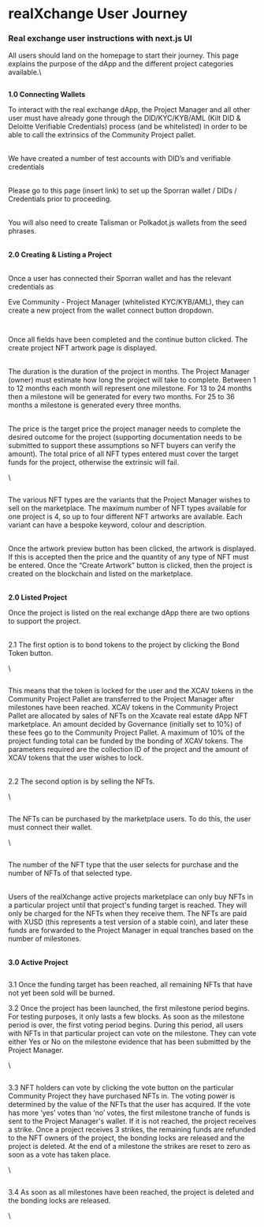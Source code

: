 # realXchange User Journey

### Real exchange user instructions with next.js UI

All users should land on the homepage to start their journey. This page explains the purpose of the dApp and the different project categories available.\


<figure><img src="https://lh7-us.googleusercontent.com/9_-p8ctGuDVDENVSVnapViNxqe2Bl8202lde6eOy66KvX6uDl0_WF1VHCe1OMVae8PIXNh6Km9s-dv8N8yW_omIt59yGTaZ2rBkBLFLDSxCx8kdzIk8oATeyZds2C9-c33ccZocSOxKeZKEArT-baQ" alt=""><figcaption></figcaption></figure>

**1.0 Connecting Wallets**

To interact with the real exchange dApp, the Project Manager and all other user must have already gone through the DID/KYC/KYB/AML (Kilt DID & Deloitte Verifiable Credentials) process (and be whitelisted) in order to be able to call the extrinsics of the Community Project pallet.

\
We have created a number of test accounts with DID’s and verifiable credentials

\
Please go to this page (insert link) to set up the Sporran wallet / DIDs / Credentials prior to proceeding.

\
You will also need to create Talisman or Polkadot.js wallets from the seed phrases.

\
**2.0 Creating & Listing a Project**

\
Once a user has connected their Sporran wallet and has the relevant credentials as&#x20;

Eve Community - Project Manager (whitelisted KYC/KYB/AML), they can create a new project from the wallet connect button dropdown.

<figure><img src="https://lh7-us.googleusercontent.com/gaQUWzWiUlGWbHU_9egro2b6aXgaMVRBee5-e16T5ywM0_Zvie165fR49WV8ubxuryJ92ITUMgYUKNhO-tjeddOosmep_f_THaBA_mFWfNmzoFAukbVy9CWmslsZgvdeuCzHW6zp8apxd_G-DMapkw" alt=""><figcaption></figcaption></figure>



<figure><img src="https://lh7-us.googleusercontent.com/h9MpDVhmI2NE2FCfLLrtNNznQxwEBCC_HvqeiMZTJTQjUifmSrZYbybYt45A7oSp2X9dnsxXWl06L69hpA1z0BCEM6G7AVDmfPS0qj1LB1QI9GPLBLo5wBOwg3yO1nkCoP7sABNrDZyOWQB5f376_Q" alt=""><figcaption></figcaption></figure>

Once all fields have been completed and the continue button clicked. The create project NFT artwork page is displayed.

\
The duration is the duration of the project in months. The Project Manager (owner) must estimate how long the project will take to complete. Between 1 to 12 months each month will represent one milestone. For 13 to 24 months then a milestone will be generated for every two months. For 25 to 36 months a milestone is generated every three months.

\
The price is the target price the project manager needs to complete the desired outcome for the project (supporting documentation needs to be submitted to support these assumptions so NFT buyers can verify the amount). The total price of all NFT types entered must cover the target funds for the project, otherwise the extrinsic will fail.

\


<figure><img src="https://lh7-us.googleusercontent.com/1qeWC3uMrdmP2GKZE2wkPdC2NyACKW_W3FmLgGHmlDdw7sN1pK3ScpJrp25bOiM7gRy5aUPveZzMB0uA4V9IeT43cog0ksZ4bVtaHmOivbs3fUNy2lM0ZkWLOsQJUDjJa9RMnY5LspUbHiLc9zb4IA" alt=""><figcaption></figcaption></figure>

The various NFT types are the variants that the Project Manager wishes to sell on the marketplace. The maximum number of NFT types available for one project is 4, so up to four different NFT artworks are available. Each variant can have a bespoke keyword, colour and description.

\
Once the artwork preview button has been clicked, the artwork is displayed. If this is accepted then the price and the quantity of any type of NFT must be entered. Once the “Create Artwork” button is clicked, then the project is created on the blockchain and listed on the marketplace.&#x20;

\
**2.0 Listed Project**

Once the project is listed on the real exchange dApp there are two options to support the project.

\
2.1 The first option is to bond tokens to the project by clicking the Bond Token button.

\


<figure><img src="https://lh7-us.googleusercontent.com/S-t7mPtmgJJ_VyBQBVbF8hRQIHvoxFhdNeJbPbZX5E42jf9gxGvPMUMchAkGGq1p7PgCKt5TOI02O9yWGZbwDD378H-c9lcTft4vKoiLCppbpTAOwi8SqqBiDUfGXiIRa3_ra2hWcjEdb3iriEZvwA" alt=""><figcaption></figcaption></figure>

This means that the token is locked for the user and the XCAV tokens in the Community Project Pallet are transferred to the Project Manager after milestones have been reached. XCAV tokens in the Community Project Pallet are allocated by sales of NFTs on the Xcavate real estate dApp NFT marketplace. An amount decided by Governance (initially set to 10%) of these fees go to the Community Project Pallet. A maximum of 10% of the project funding total can be funded by the bonding of XCAV tokens. The parameters required are the collection ID of the project and the amount of XCAV tokens that the user wishes to lock.

\
2.2 The second option is by selling the NFTs.

\


<figure><img src="https://lh7-us.googleusercontent.com/BYgecamK8JeKKpg47lPZCCAt-BWVWlNu68_rbHz8HVM5EWGfWzys37vFeiKnT836loJj7do91ao1ypXv8xwr8BncP830ky-ef9pNm6fSPPHfJyLRpWbLVdCk2kI5j3r9gqtWEaOnekHbF8f-7273hg" alt=""><figcaption></figcaption></figure>

The NFTs can be purchased by the marketplace users. To do this, the user must connect their wallet.

\


<figure><img src="https://lh7-us.googleusercontent.com/zkOatnHVsW3UX5ji4te7pY_lVOJ8_iIYocZVgpJaO2cIg2VkGJL2jCAkBWuCRfWRrgRBcmVY7cKvgdVxsQOMSwM-AxHSWBCvlat7k9HNqQvmbt6t8gj2rAiZl5SWPC5jB2HCd3K8VOvXnMrq7iehHg" alt=""><figcaption></figcaption></figure>

The number of the NFT type that the user selects for purchase and the number of NFTs of that selected type.

\
Users of the realXchange active projects marketplace can only buy NFTs in a particular project until that project's funding target is reached. They will only be charged for the NFTs when they receive them. The NFTs are paid with XUSD (this represents a test version of a stable coin), and later these funds are forwarded to the Project Manager in equal tranches based on the number of milestones.

\
**3.0 Active Project**

<figure><img src="https://lh7-us.googleusercontent.com/JtsMC0X3ihMGli8QcJi3U2UmrbFGCkeEYSUSnxKb4MQ4pZq1U6sIPKEyRxF2v0fqEpktNQxU9Zn6gR8CJjdSS8fzFLQQ-kh5W-iLRALU0Ftv3i_gnyJN07jKsbruLy94YZaMEzdmiity4DwymSBpQg" alt=""><figcaption></figcaption></figure>

3.1 Once the funding target has been reached, all remaining NFTs that have not yet been sold will be burned.

3.2 Once the project has been launched, the first milestone period begins. For testing purposes, it only lasts a few blocks. As soon as the milestone period is over, the first voting period begins. During this period, all users with NFTs in that particular project can vote on the milestone. They can vote either Yes or No on the milestone evidence that has been submitted by the Project Manager.

\


<figure><img src="https://lh7-us.googleusercontent.com/EgCyebYRi_WcN9YfK6SiVc7j2193kTKrRm3MkB1JHHyK21Yab5aPvMglWh2hkNHW2CiHvJFSk8zp5RMJHbwjJNc2ES6wcVE-1RpEtB8ROmcgxBTOx9tJIwJk2W1O0gWa972M-bnaVWV2QM-oAn6o_g" alt=""><figcaption></figcaption></figure>

3.3 NFT holders can vote by clicking the vote button on the particular Community Project they have purchased NFTs in. The voting power is determined by the value of the NFTs that the user has acquired. If the vote has more ‘yes’ votes than ‘no’ votes, the first milestone tranche of funds is sent to the Project Manager's wallet. If it is not reached, the project receives a strike. Once a project receives 3 strikes, the remaining funds are refunded to the NFT owners of the project, the bonding locks are released and the project is deleted. At the end of a milestone the strikes are reset to zero as soon as a vote has taken place.

\


<figure><img src="https://lh7-us.googleusercontent.com/TUtOfBxtBooxhZbicaq_wJP4EIGUPN5MwcgwERW74cRLex7jfyqMQlAcJR8O_OGGY5ThzHUhNOeeJQeoql02Q8lpwR4azzTNSVxEvn8vKVc2uHmlFjdVFIEsSzNtNZbG0X7p75lK2hqvuSxCzfl1Ew" alt=""><figcaption></figcaption></figure>

3.4 As soon as all milestones have been reached, the project is deleted and the bonding locks are released.

\
